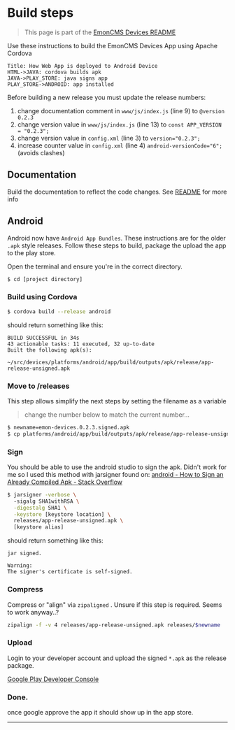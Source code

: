 # Build steps

> This page is part of the [EmonCMS Devices README][parent-page]

Use these instructions to build the EmonCMS Devices App using Apache Cordova 

```sequence
Title: How Web App is deployed to Android Device
HTML->JAVA: cordova builds apk
JAVA->PLAY_STORE: java signs app
PLAY_STORE->ANDROID: app installed
```

Before building a new release you must update the release numbers:

1. change documentation comment in `www/js/index.js` (line 9) to `@version 0.2.3`
2. change version value in `www/js/index.js` (line 13) to `const APP_VERSION = "0.2.3";`
3. change version value in `config.xml` (line 3) to `version="0.2.3";`
4. increase counter value in `config.xml` (line 4) `android-versionCode="6";` (avoids clashes)

## Documentation

Build the documentation to reflect the code changes. 
See [README][jsdoc] for more info

## Android

Android now have `Android App Bundles`. These instructions are for the older `.apk` style releases. Follow these steps to build, package the upload the app to the play store.

Open the terminal and ensure you're in the correct directory.

```bash
$ cd [project directory]
```

### Build using Cordova

```bash
$ cordova build --release android
```

should return something like this:

```
BUILD SUCCESSFUL in 34s
43 actionable tasks: 11 executed, 32 up-to-date
Built the following apk(s): 
        ~/src/devices/platforms/android/app/build/outputs/apk/release/app-release-unsigned.apk
```

### Move to /releases

This step allows simplify the next steps by setting the filename as a variable

> change the number below to match the current number...

```bash
$ newname=emon-devices.0.2.3.signed.apk
$ cp platforms/android/app/build/outputs/apk/release/app-release-unsigned.apk releases
```

### Sign

You should be able to use the android studio to sign the apk. Didn't work for me so I used this method with jarsigner found on: [android - How to Sign an Already Compiled Apk - Stack Overflow][sign-apk-tips]

```bash
$ jarsigner -verbose \ 
  -sigalg SHA1withRSA \
  -digestalg SHA1 \
  -keystore [keystore location] \
  releases/app-release-unsigned.apk \
  [keystore alias]
```

should return something like this:

```
jar signed.

Warning: 
The signer's certificate is self-signed.
```

### Compress

Compress or "align" via `zipaligned` . Unsure if this step is required. Seems to work anyway..?

```bash
zipalign -f -v 4 releases/app-release-unsigned.apk releases/$newname
```

### Upload

Login to your developer account and upload the signed `*.apk` as the release package. 

[Google Play Developer Console][play-console]

### Done.

once google approve the app it should show up in the app store.

---

[play-console]: <https://play.google.com/console/developers>
[sign-apk-tips]: <https://stackoverflow.com/questions/10930331/how-to-sign-an-already-compiled-apk>
[parent-page]: <https://github.com/emoncms/cordova-emon-devices/README.md>
[jsdoc]: <https://github.com/emoncms/cordova-emon-devices/README-jsdoc.md>
